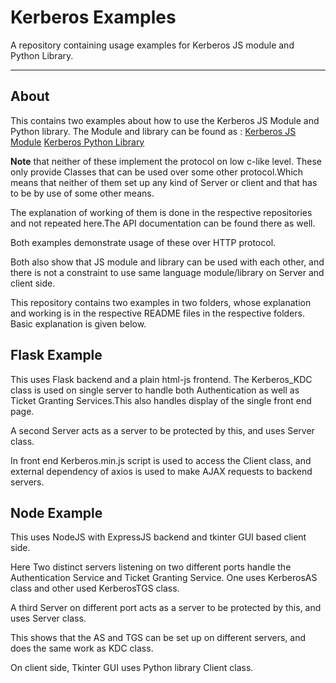 # Kerberos Examples

A repository containing usage examples for Kerberos JS module and Python Library.

<hr />

## About

This contains two examples about how to use the Kerberos JS Module and Python library.
The Module and library can be found as :
<a href='https://github.com/YJDoc2/Kerberos-JS-Module'>Kerberos JS Module</a>
<a href='https://github.com/YJDoc2/Kerberos-Python-Library'>Kerberos Python Library</a>

<strong>Note</strong> that neither of these implement the protocol on low c-like level. These only provide Classes that can be used over some other protocol.Which means that neither of them set up any kind of Server or client and that has to be by use of some other means.

The explanation of working of them is done in the respective repositories and not repeated here.The API documentation can be found there as well.

Both examples demonstrate usage of these over HTTP protocol.

Both also show that JS module and library can be used with each other, and there is not a constraint to use same language module/library on Server and client side.

This repository contains two examples in two folders, whose explanation and working is in the respective README files in the respective folders. Basic explanation is given below.

## Flask Example

This uses Flask backend and a plain html-js frontend.
The Kerberos_KDC class is used on single server to handle both Authentication as well as Ticket Granting Services.This also handles display of the single front end page.

A second Server acts as a server to be protected by this, and uses Server class.

In front end Kerberos.min.js script is used to access the Client class, and external dependency of axios is used to make AJAX requests to backend servers.

## Node Example

This uses NodeJS with ExpressJS backend and tkinter GUI based client side.

Here Two distinct servers listening on two different ports handle the Authentication Service and Ticket Granting Service.
One uses KerberosAS class and other used KerberosTGS class.

A third Server on different port acts as a server to be protected by this, and uses Server class.

This shows that the AS and TGS can be set up on different servers, and does the same work as KDC class.

On client side, Tkinter GUI uses Python library Client class.
